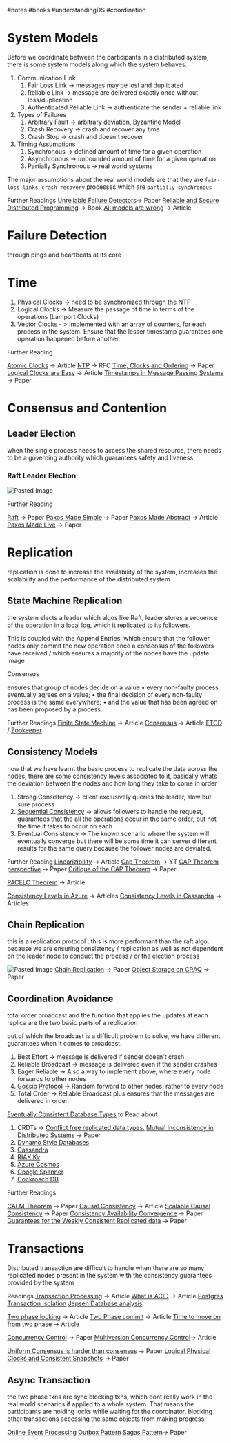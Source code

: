 #notes #books #understandingDS #coordination


# System Models
Before we coordinate between the participants in a distributed system, there is some system models along which the system behaves.

1. Communication Link
	1. Fair Loss Link -> messages may be lost and duplicated
	2. Reliable Link -> message are delivered exactly once without loss/duplication
	3. Authenticated Reliable Link -> authenticate the sender + reliable link
2. Types of Failures
	1. Arbitrary Fault -> arbitrary deviation, [Byzantine Model](https://lamport.azurewebsites.net/pubs/byz.pdf)
	2. Crash Recovery -> crash and recover any time
	3. Crash Stop -> crash and doesn't recover
3. Timing Assumptions
	1. Synchronous -> defined amount of time for a given operation
	2. Asynchronous -> unbounded amount of time for a given operation
	3. Partially Synchronous -> real world systems

The major assumptions about the real world models are that they are `fair-loss links`, `crash recovery` processes which are `partially synchronous`

Further Readings
[Unreliable Failure Detectors](https://www.cs.utexas.edu/~lorenzo/corsi/cs380d/papers/p225-chandra.pdf)-> Paper
[Reliable and Secure Distributed Programming](https://www.distributedprogramming.net/) -> Book
[All models are wrong](https://en.wikipedia.org/wiki/All_models_are_wrong) -> Article

# Failure Detection

through pings and heartbeats at its core

# Time

1. Physical Clocks -> need to be synchronized through the NTP
2. Logical Clocks -> Measure the passage of time in terms of the operations (Lamport Clocks)
3. Vector Clocks - > Implemented with an array of counters, for each process in the system. Ensure that the lesser timestamp guarantees one operation happened before another.

Further Reading

[Atomic Clocks](https://en.wikipedia.org/wiki/Atomic_clock) -> Article
[NTP](https://datatracker.ietf.org/doc/html/rfc5905) -> RFC
[Time, Clocks and Ordering](https://lamport.azurewebsites.net/pubs/time-clocks.pdf) -> Paper
[Logical Clocks are Easy](https://queue.acm.org/detail.cfm?id=2917756) -> Article
[Timestamps in Message Passing Systems](https://fileadmin.cs.lth.se/cs/Personal/Amr_Ergawy/dist-algos-papers/4.pdf) -> Paper

# Consensus and Contention

## Leader Election

when the single process needs to access the shared resource, there needs to be a governing authority which guarantees safety and liveness

### Raft Leader Election

![Pasted Image](../Images/Pasted%20image%2020250204004544.png)

Further Reading

[Raft](https://raft.github.io/raft.pdf) -> Paper
[Paxos Made Simple](https://lamport.azurewebsites.net/pubs/paxos-simple.pdf) -> Paper
[Paxos Made Abstract](https://maheshba.bitbucket.io/blog/2021/11/15/Paxos.html) -> Article
[Paxos Made Live](https://static.googleusercontent.com/media/research.google.com/en//archive/paxos_made_live.pdf) -> Paper
# Replication

replication is done to increase the availability of the system, increases the scalability and the performance of the distributed system

## State Machine Replication

the system elects a leader which algos like Raft, leader stores a sequence of the operation in a local log, which it replicated to its followers.

This is coupled with the Append Entries, which ensure that the follower nodes only commit the new operation once a consensus of the followers have received / which ensures a majority of the nodes have the update image

Consensus

ensures that group of nodes decide on a value
• every non-faulty process eventually agrees on a value; 
• the final decision of every non-faulty process is the same everywhere;
• and the value that has been agreed on has been proposed by a process.

Further Readings
[Finite State Machine](https://en.wikipedia.org/wiki/Finite-state_machine) -> Article
[Consensus](<https://en.wikipedia.org/wiki/Consensus_(computer_science)>) -> Article
[ETCD](https://etcd.io/) / [Zookeeper](https://zookeeper.apache.org/)

## Consistency Models

now that we have learnt the basic process to replicate the data across the nodes, there are some consistency levels associated to it, basically whats the deviation between the nodes and how long they take to come in order

1. Strong Consistency -> client exclusively queries the leader, slow but sure process
2. [Sequential Consistency](https://jepsen.io/consistency/models/sequential) -> allows followers to handle the request, guarantees that the all the operations occur in the same order, but not the time it takes to occur on each
3. Eventual Consistency -> The known scenario where the system will eventually converge but there will be some time it can server different results for the same query because the follower nodes are deviated.

Further Reading
[Linearizibility](https://jepsen.io/consistency/models/linearizable) -> Article
[Cap Theorem](https://www.youtube.com/watch?v=hUd_9FENShA) -> YT
[CAP Theorem perspective](https://groups.csail.mit.edu/tds/papers/Gilbert/Brewer2.pdf) -> Paper
[Critique of the CAP Theorem](https://www.cl.cam.ac.uk/research/dtg/archived/files/publications/public/mk428/cap-critique.pdf) -> Paper

[PACELC Theorem](https://en.wikipedia.org/wiki/PACELC_theorem) -> Article

[Consistency Levels in Azure](https://learn.microsoft.com/en-us/azure/cosmos-db/consistency-levels) -> Articles
[Consistency Levels in Cassandra](https://docs.datastax.com/en/cassandra-oss/3.0/cassandra/dml/dmlConfigConsistency.html) -> Articles


## Chain Replication

this is a replication protocol , this is more performant than the raft algo, because we are ensuring consistency / replication as well as not dependent on the leader node to conduct the process / or the election process

![Pasted Image](../Images/Pasted%20image%2020250204010652.png)
[Chain Replication](https://www.cs.cornell.edu/home/rvr/papers/OSDI04.pdf) -> Paper
[Object Storage on CRAQ](https://www.usenix.org/legacy/event/usenix09/tech/full_papers/terrace/terrace.pdf) -> Paper


## Coordination Avoidance

total order broadcast and the function that applies the updates at each replica are the two basic parts of a replication

out of which the broadcast is a difficult problem to solve, we have different guarantees when it comes to broadcast.

1. Best Effort -> message is delivered if sender doesn't crash
2. Reliable Broadcast -> message is delivered even if the sender crashes
3. Eager Reliable -> Also a way to implement above, where every node forwards to other nodes
4. [Gossip Protocol](https://en.wikipedia.org/wiki/Gossip_protocol) -> Random forward to other nodes, rather to every node
5. Total Order -> Reliable Broadcast plus ensures that the messages are delivered in order.

[Eventually Consistent Database Types](https://www.microsoft.com/en-us/research/video/strong-eventual-consistency-and-conflict-free-replicated-data-types/) to Read about

1. CRDTs -> [Conflict free replicated data types.](https://inria.hal.science/inria-00609399v1/document)
          [Mutual Inconsistency in Distributed Systems](https://pages.cs.wisc.edu/~remzi/Classes/739/Fall2017/Papers/parker83detection.pdf) -> Paper
2.  [Dynamo Style Databases](https://www.allthingsdistributed.com/files/amazon-dynamo-sosp2007.pdf)
3. [Cassandra](https://cassandra.apache.org/_/index.html)
4.  [RIAK Kv](https://riak.com/products/riak-kv/)
5. [Azure Cosmos](https://apps.cs.utexas.edu/tech_reports/reports/tr/TR-2036.pdf)
6. [Google Spanner](https://static.googleusercontent.com/media/research.google.com/en//archive/spanner-osdi2012.pdf)
7. [Cockroach DB](https://www.cockroachlabs.com/)


Further Readings

[CALM Theorem](https://arxiv.org/pdf/1901.01930) -> Paper
[Causal Consistency](https://jepsen.io/consistency/models/causal) -> Article
[Scalable Causal Consistency](https://www.cs.princeton.edu/~mfreed/docs/cops-sosp11.pdf) -> Paper
[Consistency Availability Convergence](https://apps.cs.utexas.edu/tech_reports/reports/tr/TR-2036.pdf) -> Paper
[Guarantees for the Weakly Consistent Replicated data](https://www.cs.utexas.edu/~dahlin/Classes/GradOS/papers/SessionGuaranteesPDIS.pdf) -> Paper

# Transactions

Distributed transaction are difficult to handle when there are so many replicated nodes present in the system with the consistency guarantees provided by the system

Readings
[Transaction Processing](https://en.wikipedia.org/wiki/Transaction_processing) -> Article
[What is ACID](http://www.bailis.org/blog/when-is-acid-acid-rarely/) -> Article
[Postgres Transaction Isolation](https://www.postgresql.org/docs/12/transaction-iso.html)
[Jepsen Database analysis](https://jepsen.io/analyses)

[Two phase locking](https://en.wikipedia.org/wiki/Two-phase_locking) -> Article
[Two Phase commit](https://en.wikipedia.org/wiki/Two-phase_commit_protocol) -> Article
[Time to move on from two phase](https://dbmsmusings.blogspot.com/2019/01/its-time-to-move-on-from-two-phase.html) -> Article

[Concurrency Control](https://www.eecs.harvard.edu/~htk/publication/1981-tods-kung-robinson.pdf) -> Paper
[Multiversion Concurrency Control](https://en.wikipedia.org/wiki/Multiversion_concurrency_control)-> Article

[Uniform Consensus is harder than consensus](https://infoscience.epfl.ch/server/api/core/bitstreams/98490b54-d941-4096-b9d0-d86a4add985d/content) -> Paper
[Logical Physical Clocks and Consistent Snapshots](https://cse.buffalo.edu/tech-reports/2014-04.pdf) -> Paper

## Async Transaction

the two  phase txns are sync blocking txns, which dont really work in the real world scenarios if applied to a whole system. That means the participants are holding locks while waiting for the coordinator, blocking other transactions accessing the same objects from making progress.

[Online Event Processing](https://queue.acm.org/detail.cfm?id=3321612)
[Outbox Pattern](https://microservices.io/patterns/data/transactional-outbox.html)
[Sagas Pattern](https://www.cs.cornell.edu/andru/cs711/2002fa/reading/sagas.pdf)-> Paper
